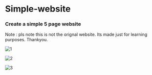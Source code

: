 # Simple-website

### Create a simple 5 page website

Note : pls note this is not the orignal website. Its made just for learning purposes. Thankyou.

![1](https://user-images.githubusercontent.com/25743889/32411019-5732cba4-c1f6-11e7-90c5-85cc5d3a970c.png)

![2](https://user-images.githubusercontent.com/25743889/32411020-576d8988-c1f6-11e7-8637-4914564f8fb9.png)

![3](https://user-images.githubusercontent.com/25743889/32411021-579fe216-c1f6-11e7-80f5-beeec8997b52.png)
